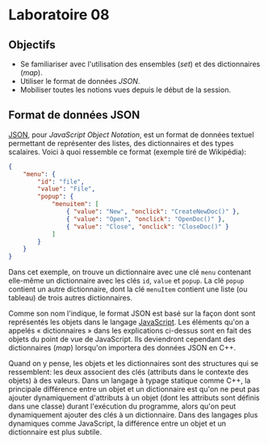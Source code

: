 # Laboratoire 08

## Objectifs

* Se familiariser avec l'utilisation des ensembles (*set*) et des dictionnaires (*map*).
* Utiliser le format de données *JSON*.
* Mobiliser toutes les notions vues depuis le début de la session.

## Format de données JSON

[JSON](https://fr.wikipedia.org/wiki/JavaScript_Object_Notation), pour *JavaScript Object Notation*, est un format de données textuel permettant de représenter des listes, des dictionnaires et des types scalaires. Voici à quoi ressemble ce format (exemple tiré de Wikipédia):

```json
{
    "menu": {
        "id": "file",
        "value": "File",
        "popup": {
            "menuitem": [
                { "value": "New", "onclick": "CreateNewDoc()" },
                { "value": "Open", "onclick": "OpenDoc()" },
                { "value": "Close", "onclick": "CloseDoc()" }
            ]
        }
    }
}
```

Dans cet exemple, on trouve un dictionnaire avec une clé `menu` contenant elle-même un dictionnaire avec les clés `id`, `value` et `popup`. La clé `popup` contient un autre dictionnaire, dont la clé `menuItem` contient une liste (ou tableau) de trois autres dictionnaires.

Comme son nom l'indique, le format JSON est basé sur la façon dont sont représentés les objets dans le langage [JavaScript](https://fr.wikipedia.org/wiki/JavaScript). Les éléments qu'on a appelés « dictionnaires » dans les explications ci-dessus sont en fait des objets du point de vue de JavaScript. Ils deviendront cependant des dictionnaires (*map*) lorsqu'on importera des données JSON en C++.

Quand on y pense, les objets et les dictionnaires sont des structures qui se ressemblent: les deux associent des clés (attributs dans le contexte des objets) à des valeurs. Dans un langage à typage statique comme C++, la principale différence entre un objet et un dictionnaire est qu'on ne peut pas ajouter dynamiquement d'attributs à un objet (dont les attributs sont définis dans une classe) durant l'exécution du programme, alors qu'on peut dynamiquement ajouter des clés à un dictionnaire. Dans des langages plus dynamiques comme JavaScript, la différence entre un objet et un dictionnaire est plus subtile.
